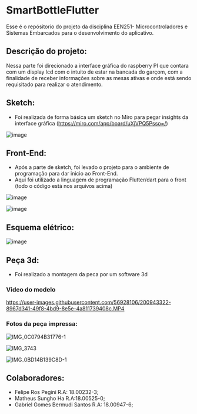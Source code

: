 # SmartBottleFlutter

Esse é o repósitorio do projeto da disciplina EEN251- Microcontroladores e Sistemas Embarcados para o desenvolvimento do aplicativo.

## Descrição do projeto:

Nessa parte foi direcionado a interface gráfica do raspberry PI que contara com um display lcd com o intuito de estar na bancada do garçom, com a finalidade de receber informações sobre as mesas ativas e onde está sendo requisitado para realizar o atendimento.

## Sketch:
- Foi realizada de forma básica um sketch no Miro para pegar insights da interface gráfica (https://miro.com/app/board/uXjVPQ5Psso=/)

![image](https://user-images.githubusercontent.com/56928106/193970963-70542c23-9a00-486a-98c2-73fae261cb84.png)


## Front-End:
- Após a parte de sketch, foi levado o projeto para o ambiente de programação para dar inicio ao Front-End.
- Aqui foi utilizado a linguagem de programação Flutter/dart para o front (todo o código está nos arquivos acima)

![image](https://user-images.githubusercontent.com/56928106/193954037-4a61742f-8756-45bc-aa5e-f344b66a374d.png)


![image](https://user-images.githubusercontent.com/56928106/193954140-fcbe009a-44ce-455a-a143-1880ee2f11f1.png)

## Esquema elétrico:

![image](https://user-images.githubusercontent.com/56928106/193973023-a697aada-89ef-4347-a6c2-ae1a15746d1b.png)


## Peça 3d:
- Foi realizado a montagem da peca por um software 3d

### Video do modelo
https://user-images.githubusercontent.com/56928106/200943322-8967d341-49f8-4bd9-8e5e-4a811739408c.MP4


### Fotos da peça impressa:
![IMG_0C0794B31776-1](https://user-images.githubusercontent.com/56928106/200942897-264ea854-e7e3-494b-8ffb-dd81fa63c7c1.jpeg)

![IMG_3743](https://user-images.githubusercontent.com/56928106/200943647-28fd47a7-1464-4924-a783-ed8c4e8516ff.jpg)

![IMG_0BD14B139C8D-1](https://user-images.githubusercontent.com/56928106/200943731-ec56b275-2b0a-4633-8441-897003ad49da.jpeg)





## Colaboradores:
- Felipe Ros Pegini R.A: 18.00232-3;
- Matheus Sungho Ha R.A:18.00525-0;
- Gabriel Gomes Bermudi Santos R.A: 18.00947-6;
